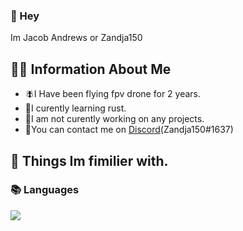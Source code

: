 ### 👋 Hey



Im Jacob Andrews or Zandja150

## 🧑‍💻 **Information About Me**

- 🪰I Have been flying fpv drone for 2 years.
- 📖I curently learning rust.
- 🤔I am not curently working on any projects.
- 📱You can contact me on [Discord](https://discord.com/users/565916300778536960)(Zandja150#1637)

## 💽 **Things Im fimilier with.**

### 📚 **Languages** 


<p>
  <a href="https://devicon.dev/">
    <img src="https://cdn.jsdelivr.net/gh/devicons/devicon/icons/python/python-original.svg" />
  <a>
<p>
                                                                                                      
                                                                                                    



